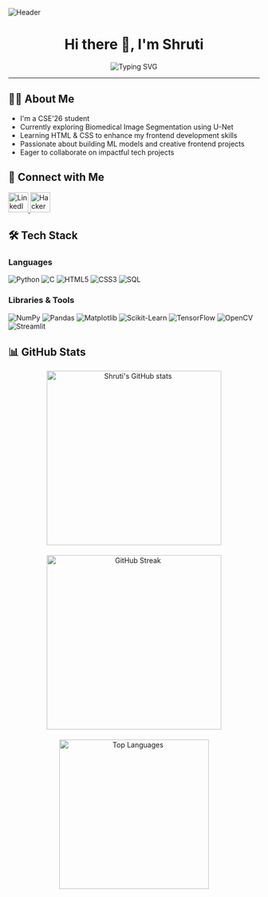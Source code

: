 ![Header](https://github.com/user-attachments/assets/bf3992a8-c763-4e39-ad32-2e0e1dff3123)

<h1 align="center">Hi there 👋, I'm Shruti</h1>

<p align="center">
  <img src="https://readme-typing-svg.herokuapp.com?font=Fira+Code&size=24&pause=1000&center=true&vCenter=true&width=800&lines=Machine+Learning+%7C+Deep+Learning+%7C+AI;Python+%7C+Data+Science+%7C+Frontend+Developer;Problem+Solver+%7C+Quick+Learner+%7C+Team+Player" alt="Typing SVG" />
</p>

---

## 👩‍💻 About Me

- I'm a CSE'26 student  
- Currently exploring Biomedical Image Segmentation using U-Net  
- Learning HTML & CSS to enhance my frontend development skills  
- Passionate about building ML models and creative frontend projects  
- Eager to collaborate on impactful tech projects  



## 🔗 Connect with Me

<p align="left">
  <a href="https://linkedin.com/in/shruti-gupta-32134b268" target="_blank">
    <img src="https://raw.githubusercontent.com/rahuldkjain/github-profile-readme-generator/master/src/images/icons/Social/linked-in-alt.svg" alt="LinkedIn" height="40" width="40" />
  </a>
  <a href="https://www.hackerrank.com/profile/shr_197575" target="_blank">
    <img src="https://raw.githubusercontent.com/rahuldkjain/github-profile-readme-generator/master/src/images/icons/Social/hackerrank.svg" alt="HackerRank" height="40" width="40" />
  </a>
</p>



## 🛠️ Tech Stack

### Languages
![Python](https://img.shields.io/badge/Python-3776AB?style=for-the-badge&logo=python&logoColor=white)
![C](https://img.shields.io/badge/C-00599C?style=for-the-badge&logo=c&logoColor=white)
![HTML5](https://img.shields.io/badge/HTML5-E34F26?style=for-the-badge&logo=html5&logoColor=white)
![CSS3](https://img.shields.io/badge/CSS3-1572B6?style=for-the-badge&logo=css3&logoColor=white)
![SQL](https://img.shields.io/badge/SQL-4479A1?style=for-the-badge&logo=mysql&logoColor=white)

### Libraries & Tools
![NumPy](https://img.shields.io/badge/Numpy-013243?style=for-the-badge&logo=numpy&logoColor=white)
![Pandas](https://img.shields.io/badge/Pandas-150458?style=for-the-badge&logo=pandas&logoColor=white)
![Matplotlib](https://img.shields.io/badge/Matplotlib-11557c?style=for-the-badge&logo=matplotlib&logoColor=white)
![Scikit-Learn](https://img.shields.io/badge/Scikit--Learn-F7931E?style=for-the-badge&logo=scikit-learn&logoColor=white)
![TensorFlow](https://img.shields.io/badge/TensorFlow-FF6F00?style=for-the-badge&logo=tensorflow&logoColor=white)
![OpenCV](https://img.shields.io/badge/OpenCV-27338e?style=for-the-badge&logo=opencv&logoColor=white)
![Streamlit](https://img.shields.io/badge/Streamlit-FF4B4B?style=for-the-badge&logo=streamlit&logoColor=white)



<h2>📊 GitHub Stats</h2>

<div align="center" style="display: flex; justify-content: center; flex-wrap: wrap; gap: 20px;">

  <img src="https://github-readme-stats.vercel.app/api?username=ShrutiGupta37&show_icons=true&theme=radical" width="350" alt="Shruti's GitHub stats" />

  <img src="https://github-readme-streak-stats.herokuapp.com/?user=ShrutiGupta37&theme=radical" width="350" alt="GitHub Streak" />

  <img src="https://github-readme-stats.vercel.app/api/top-langs/?username=ShrutiGupta37&layout=compact&theme=radical" width="300" alt="Top Languages" />

</div>



